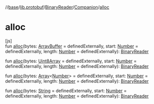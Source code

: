 //[base](../../../../index.md)/[lib.protobuf](../../index.md)/[BinaryReader](../index.md)/[Companion](index.md)/[alloc](alloc.md)

# alloc

[js]\
fun [alloc](alloc.md)(bytes: [ArrayBuffer](https://kotlinlang.org/api/latest/jvm/stdlib/org.khronos.webgl/-array-buffer/index.html) = definedExternally, start: [Number](https://kotlinlang.org/api/latest/jvm/stdlib/kotlin/-number/index.html) = definedExternally, length: [Number](https://kotlinlang.org/api/latest/jvm/stdlib/kotlin/-number/index.html) = definedExternally): [BinaryReader](../index.md)

fun [alloc](alloc.md)(bytes: [Uint8Array](https://kotlinlang.org/api/latest/jvm/stdlib/org.khronos.webgl/-uint8-array/index.html) = definedExternally, start: [Number](https://kotlinlang.org/api/latest/jvm/stdlib/kotlin/-number/index.html) = definedExternally, length: [Number](https://kotlinlang.org/api/latest/jvm/stdlib/kotlin/-number/index.html) = definedExternally): [BinaryReader](../index.md)

fun [alloc](alloc.md)(bytes: [Array](https://kotlinlang.org/api/latest/jvm/stdlib/kotlin/-array/index.html)&lt;[Number](https://kotlinlang.org/api/latest/jvm/stdlib/kotlin/-number/index.html)&gt; = definedExternally, start: [Number](https://kotlinlang.org/api/latest/jvm/stdlib/kotlin/-number/index.html) = definedExternally, length: [Number](https://kotlinlang.org/api/latest/jvm/stdlib/kotlin/-number/index.html) = definedExternally): [BinaryReader](../index.md)

fun [alloc](alloc.md)(bytes: [String](https://kotlinlang.org/api/latest/jvm/stdlib/kotlin/-string/index.html) = definedExternally, start: [Number](https://kotlinlang.org/api/latest/jvm/stdlib/kotlin/-number/index.html) = definedExternally, length: [Number](https://kotlinlang.org/api/latest/jvm/stdlib/kotlin/-number/index.html) = definedExternally): [BinaryReader](../index.md)
